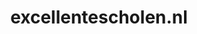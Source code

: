 ---
layout: post
title:  "excellentescholen.nl"
internal_url:  "/dutchgov/excellentescholen.nl.html"
categories: dutchgov
---
